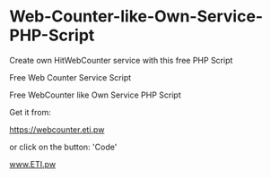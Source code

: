 # Web-Counter-like-Own-Service-PHP-Script
Create own HitWebCounter service with this free PHP Script

Free Web Counter Service Script

Free WebCounter like Own Service PHP Script

Get it from:

https://webcounter.eti.pw

or click on the button: 'Code'

www.ETI.pw
